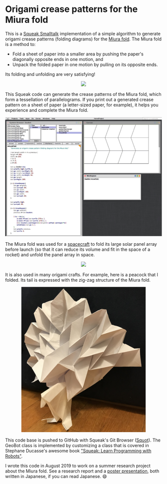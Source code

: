 # Origami crease patterns for the Miura fold

This is a [Squeak Smalltalk](https://squeak.org/) implementation of a simple algorithm to generate origami crease patterns (folding diagrams) for the [Miura fold](https://en.wikipedia.org/wiki/Miura_fold). The Miura fold is a method to: 

- Fold a sheet of paper into a smaller area by pushing the paper's diagonally opposite ends in one motion, and
- Unpack the folded paper in one motion by pulling on its opposite ends. 

Its folding and unfolding are very satisfying! 

<p align="center">
  <img src="https://upload.wikimedia.org/wikipedia/commons/5/55/Miura-ori.gif" width="500" />
</p>

This Squeak code can generate the crease patterns of the Miura fold, which form a tessellation of parallelograms. If you print out a generated crease pattern on a sheet of paper (a letter-sized paper, for example), it helps you experience and complete the Miura fold. 

<p align="center">
  <img src="images/miura-desktop.jpg" width="800" />
</p>

The Miura fold was used for a [spacecraft](https://en.wikipedia.org/wiki/Space_Flyer_Unit) to fold its large solar panel array before launch (so that it can reduce its volume and fit in the space of a rocket) and unfold the panel array in space. 

<p align="center">
  <img src="https://upload.wikimedia.org/wikipedia/commons/3/33/STS072-720-042.jpg" width="400" />
</p>

It is also used in many origami crafts. For example, here is a peacock that I folded. Its tail is expressed with the zig-zag structure of the Miura fold. 

<p align="center">
  <img src="images/peacock.jpg" width="400" />
</p>

This code base is pushed to GitHub with Squeak's Git Browser ([Squot](https://github.com/hpi-swa/Squot)). The GeoBot class is implemented by customizing a class that is covered in Stephane Ducasse's awesome book ["Squeak: Learn Programming with Robots"](https://smile.amazon.com/Squeak-Programming-Robots-Technology-Action/dp/1590594916/).

I wrote this code in August 2019 to work on a summer research project about the Miura fold. See a research report and a [poster presentation](images/poster.jpg), both written in Japanese, if you can read Japanese. :smile: 
